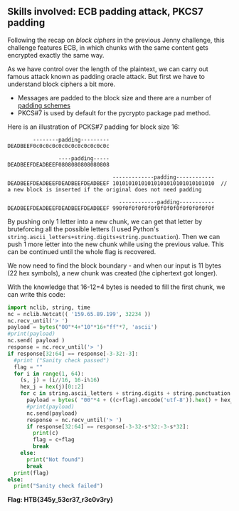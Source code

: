 ## Skills involved: ECB padding attack, PKCS7 padding

Following the recap on *block ciphers* in the previous Jenny challenge, this challenge features ECB, in which chunks with the same content gets encrypted exactly the same way.

As we have control over the length of the plaintext, we can carry out famous attack known as padding oracle attack. But first we have to understand block ciphers a bit more.
- Messages are padded to the block size and there are a number of [padding schemes](https://en.wikipedia.org/wiki/Padding_(cryptography))
- PKCS#7 is used by default for the pycrypto package pad method.

Here is an illustration of PCKS#7 padding for block size 16:
```
        --------padding---------
DEADBEEF0c0c0c0c0c0c0c0c0c0c0c0c

                ----padding-----
DEADBEEFDEADBEEF0808080808080808

                                 -------------padding------------
DEADBEEFDEADBEEFDEADBEEFDEADBEEF 10101010101010101010101010101010  // a new block is inserted if the original does not need padding

                                   ------------padding-----------
DEADBEEFDEADBEEFDEADBEEFDEADBEEF 990f0f0f0f0f0f0f0f0f0f0f0f0f0f0f
```

By pushing only 1 letter into a new chunk, we can get that letter by bruteforcing all the possible letters (I used Python's `string.ascii_letters+string.digits+string.punctuation`).
Then we can push 1 more letter into the new chunk while using the previous value. This can be continued until the whole flag is recovered.

We now need to find the block boundary - and when our input is 11 bytes (22 hex symbols), a new chunk was created (the ciphertext got longer).

With the knowledge that 16-12=4 bytes is needed to fill the first chunk, we can write this code:

```python
import nclib, string, time
nc = nclib.Netcat(( '159.65.89.199', 32234 ))
nc.recv_until('> ')
payload = bytes("00"*4+"10"*16+"ff"*7, 'ascii')
#print(payload)
nc.send( payload ) 
response = nc.recv_until('> ')
if response[32:64] == response[-3-32:-3]:
  #print ("Sanity check passed") 
  flag = ""
  for i in range(1, 64):
    (s, j) = (i//16, 16-i%16)
    hex_j = hex(j)[0::2]
    for c in string.ascii_letters + string.digits + string.punctuation :
      payload = bytes( "00"*4 + ((c+flag).encode('utf-8')).hex() + hex_j * 16 + "ff"*7 , 'ascii')
      #print(payload)
      nc.send(payload)
      response = nc.recv_until('> ')
      if response[32:64] == response[-3-32-s*32:-3-s*32]:
        print(c)
        flag = c+flag
        break
    else:
      print("Not found")
      break
  print(flag)
else:
  print("Sanity check failed")
```

**Flag: HTB{345y_53cr37_r3c0v3ry}**
